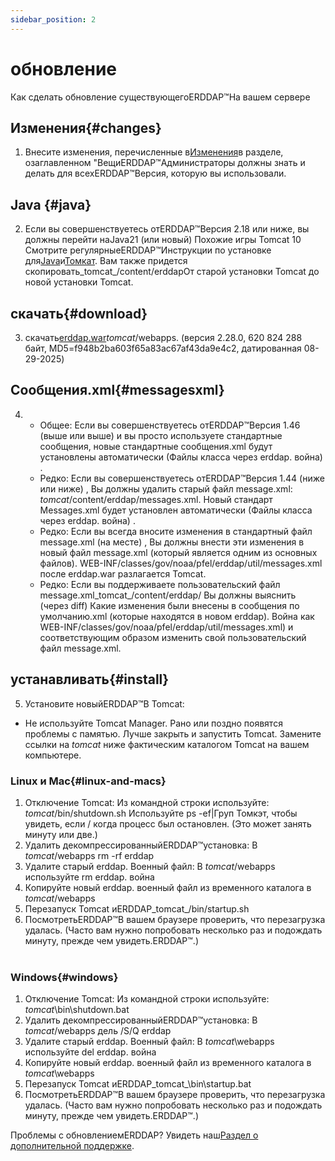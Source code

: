 ```yaml
---
sidebar_position: 2
---
```

# обновление
Как сделать обновление существующегоERDDAP™На вашем сервере

## Изменения{#changes} 
1. Внесите изменения, перечисленные в[Изменения](/changes)в разделе, озаглавленном "ВещиERDDAP™Администраторы должны знать и делать для всехERDDAP™Версия, которую вы использовали.
     
## Java {#java} 
2. Если вы совершенствуетесь отERDDAP™Версия 2.18 или ниже, вы должны перейти наJava21 (или новый) Похожие игры Tomcat 10 Смотрите регулярныеERDDAP™Инструкции по установке для[Java](/docs/server-admin/deploy-install#java)и[Томкат](/docs/server-admin/deploy-install#tomcat). Вам также придется скопировать_tomcat_/content/erddapОт старой установки Tomcat до новой установки Tomcat.

## скачать{#download} 
3. скачать[erddap.war](https://github.com/ERDDAP/erddap/releases/download/v2.28.0/erddap.war)_tomcat_/webapps.
     (версия 2.28.0, 620 824 288 байт, MD5=f948b2ba603f65a83ac67af43da9e4c2, датированная 08-29-2025) 
     
## Сообщения.xml{#messagesxml} 
4. 
    * Общее: Если вы совершенствуетесь отERDDAP™Версия 1.46 (выше или выше) и вы просто используете стандартные сообщения, новые стандартные сообщения.xml будут установлены автоматически (Файлы класса через erddap. война) .
         
    * Редко: Если вы совершенствуетесь отERDDAP™Версия 1.44 (ниже или ниже) ,
Вы должны удалить старый файл message.xml:
        _tomcat_/content/erddap/messages.xml.
Новый стандарт Messages.xml будет установлен автоматически (Файлы класса через erddap. война) .
         
    * Редко: Если вы всегда вносите изменения в стандартный файл message.xml (на месте) ,
Вы должны внести эти изменения в новый файл message.xml (который является одним из основных файлов).
WEB-INF/classes/gov/noaa/pfel/erddap/util/messages.xml после erddap.war разлагается Tomcat.
         
    * Редко: Если вы поддерживаете пользовательский файл message.xml_tomcat_/content/erddap/
Вы должны выяснить (через diff) Какие изменения были внесены в сообщения по умолчанию.xml (которые находятся в новом erddap). Война как
WEB-INF/classes/gov/noaa/pfel/erddap/util/messages.xml) и соответствующим образом изменить свой пользовательский файл message.xml.
         
## устанавливать{#install} 
5. Установите новыйERDDAP™В Tomcat:
* Не используйте Tomcat Manager. Рано или поздно появятся проблемы с памятью. Лучше закрыть и запустить Tomcat.
Замените ссылки на _tomcat_ ниже фактическим каталогом Tomcat на вашем компьютере.
     
### Linux и Mac{#linux-and-macs} 
1. Отключение Tomcat: Из командной строки используйте: _tomcat_/bin/shutdown.sh
Используйте ps -ef|Груп Томкэт, чтобы увидеть, если / когда процесс был остановлен. (Это может занять минуту или две.) 
2. Удалить декомпрессированныйERDDAP™установка: В _tomcat_/webapps
rm -rf erddap
3. Удалите старый erddap. Военный файл: В _tomcat_/webapps используйте rm erddap. война
4. Копируйте новый erddap. военный файл из временного каталога в _tomcat_/webapps
5. Перезапуск Tomcat иERDDAP_tomcat_/bin/startup.sh
6. ПосмотретьERDDAP™В вашем браузере проверить, что перезагрузка удалась.
     (Часто вам нужно попробовать несколько раз и подождать минуту, прежде чем увидеть.ERDDAP™.)   
             
### Windows{#windows} 
1. Отключение Tomcat: Из командной строки используйте: _tomcat_\\bin\\shutdown.bat
2. Удалить декомпрессированныйERDDAP™установка: В _tomcat_/webapps
дель /S/Q erddap
3. Удалите старый erddap. Военный файл: В _tomcat_\\webapps используйте del erddap. война
4. Копируйте новый erddap. военный файл из временного каталога в _tomcat_\\webapps
5. Перезапуск Tomcat иERDDAP_tomcat_\\bin\\startup.bat
6. ПосмотретьERDDAP™В вашем браузере проверить, что перезагрузка удалась.
     (Часто вам нужно попробовать несколько раз и подождать минуту, прежде чем увидеть.ERDDAP™.) 

Проблемы с обновлениемERDDAP? Увидеть наш[Раздел о дополнительной поддержке](/docs/intro#support).
